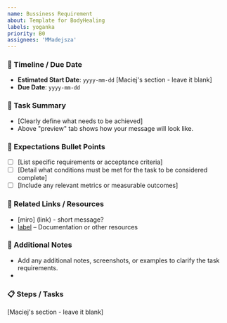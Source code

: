 ```yaml
---
name: Bussiness Requirement
about: Template for BodyHealing
labels: yoganka
priority: B0
assignees: 'MMadejsza'
---
```


### 📆 Timeline / Due Date
- **Estimated Start Date**: `yyyy-mm-dd` [Maciej's section - leave it blank]
- **Due Date**: `yyyy-mm-dd`
  
### 📝 Task Summary
- [Clearly define what needs to be achieved]
- Above "preview" tab shows how your message will look like.

### 📌 Expectations Bullet Points
- [ ] [List specific requirements or acceptance criteria]
- [ ] [Detail what conditions must be met for the task to be considered complete]
- [ ] [Include any relevant metrics or measurable outcomes]

### 🔗 Related Links / Resources
- [miro] (link) - short message?
- [label](link-content) – Documentation or other resources

### 📂 Additional Notes
- Add any additional notes, screenshots, or examples to clarify the task requirements.
- 
### 📋 Steps / Tasks
[Maciej's section - leave it blank]

